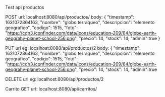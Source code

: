 Test api productos

POST 
url: localhost:8080/api/productos/
body: {
    "timestamp": 1631072864163,
    "nombre": "globo terraqueo",
    "descripcion": "elemento geografico",
    "codigo": 1515,
    "foto": "https://cdn3.iconfinder.com/data/icons/education-209/64/globe-earth-geograhy-planet-school-256.png",
    "precio": 14,
    "stock": 14,
    "admin":true
  }
  
PUT 
url eg: localhost:8080/api/productos/2
body: {
  "timestamp": 1631072864163,
  "nombre": "globo terraqueo",
  "descripcion": "elemento geografico",
  "codigo": 1515,
  "foto": "https://cdn3.iconfinder.com/data/icons/education-209/64/globe-earth-geograhy-planet-school-256.png",
  "precio": 14,
  "stock": 14,
  "admin":true
  
  DELETE
  url eg: localhost:8080/api/productos/2
  
  Carrito
  GET
  url: localhost:8080/api/carritos/
